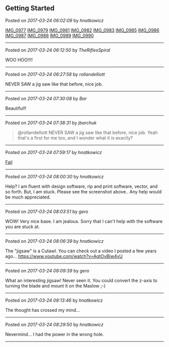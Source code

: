 ## Getting Started
Posted on *2017-03-24 06:02:09* by *hnatkowicz*

[IMG_0977](//muut.com/u/maslowcnc/s1/:maslowcnc:tPBQ:img_0977.jpg.jpg) [IMG_0979](//muut.com/u/maslowcnc/s1/:maslowcnc:ExZt:img_0979.jpg.jpg) [IMG_0981](//muut.com/u/maslowcnc/s1/:maslowcnc:vprf:img_0981.jpg.jpg) [IMG_0982](//muut.com/u/maslowcnc/s1/:maslowcnc:ic9K:img_0982.jpg.jpg) [IMG_0983](//muut.com/u/maslowcnc/s1/:maslowcnc:e6qI:img_0983.jpg.jpg) [IMG_0985](//muut.com/u/maslowcnc/s1/:maslowcnc:iiON:img_0985.jpg.jpg) [IMG_0986](//muut.com/u/maslowcnc/s1/:maslowcnc:SwAN:img_0986.jpg.jpg) [IMG_0987](//muut.com/u/maslowcnc/s1/:maslowcnc:wCW7:img_0987.jpg.jpg) [IMG_0988](//muut.com/u/maslowcnc/s1/:maslowcnc:GVDz:img_0988.jpg.jpg) [IMG_0989](//muut.com/u/maslowcnc/s1/:maslowcnc:GlJt:img_0989.jpg.jpg) [IMG_0990](//muut.com/u/maslowcnc/s1/:maslowcnc:G1sd:img_0990.jpg.jpg)

---

Posted on *2017-03-24 06:12:50* by *TheRiflesSpiral*

WOO HOO!!!!

---

Posted on *2017-03-24 06:27:58* by *rollandelliott*

NEVER SAW a jig saw like that before, nice job.

---

Posted on *2017-03-24 07:30:08* by *Bar*

Beautiful!!

---

Posted on *2017-03-24 07:38:31* by *jbarchuk*

> @rollandelliott
> NEVER SAW a jig saw like that before, nice job.
Yeah that's a first for me too, and I wonder what it is exactly?

---

Posted on *2017-03-24 07:59:17* by *hnatkowicz*

[Fail](//muut.com/u/maslowcnc/s3/:maslowcnc:lO6t:fail.jpg.jpg)

---

Posted on *2017-03-24 08:00:30* by *hnatkowicz*

Help? I am fluent with design software, rip and print software, vector, and so forth. But, I am stuck. Please see the screenshot above.. Any help would be much appreciated.

---

Posted on *2017-03-24 08:03:51* by *gero*

WOW! Very nice base. I am jealous. Sorry that I can't help with the software you are stuck at.

---

Posted on *2017-03-24 08:06:39* by *hnatkowicz*

The "jigsaw" is a Cutawl. You can check out a video I posted a few years ago... https://www.youtube.com/watch?v=AgtOvBiw4vU

---

Posted on *2017-03-24 08:09:39* by *gero*

What an interesting jigsaw! Never seen it. You could convert the z-axis to turning the blade and mount it on the Maslow ;-)

---

Posted on *2017-03-24 08:13:46* by *hnatkowicz*

The thought has crossed my mind...

---

Posted on *2017-03-24 08:29:50* by *hnatkowicz*

Nevermind... I had the power in the wrong hole.

---

